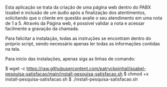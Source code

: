 Esta aplicação se trata da criação de uma página web dentro do PABX Issabel e inclusão de um áudio após a finalização dos atentimentos, solicitando que o cliente em questão avalie o seu atendimento em uma nota de 1 a 5.
Através da Página web, é possível validar a nota e acessar facilmente a gravação da chamada. 

Para falicitar a instalação, todas as instruções se encontram dentro do próprio script, sendo necessário apenas ler todas as informações contidas na tela. 

Para inicio das instalações, apenas siga as linhas de comando: 


$ wget -c https://raw.githubusercontent.com/patryckpinhal/issabel-pesquisa-satisfacao/main/install-pesquisa-satisfacao.sh
$ chmod +x install-pesquisa-satisfacao.sh
$ ./install-pesquisa-satisfacao.sh
